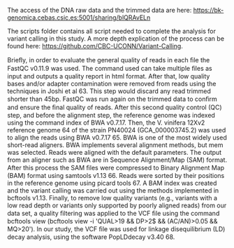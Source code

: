 The access of the DNA raw data and the trimmed data are here:
https://bk-genomica.cebas.csic.es:5001/sharing/blQRAvELn

The scripts folder contains all script needed to complete the analysis for variant calling in this study. A more depth explication of the process can be found here: https://github.com/CBC-UCONN/Variant-Calling.


Brieﬂy, in order to evaluate the general quality of reads in each ﬁle the FastQC v0.11.9 was used. The command used can take multiple ﬁles as input and outputs a quality report in html format. After that, low quality bases and/or adapter contamination were removed from reads using the techniques in Joshi et al 63. This step would discard any read trimmed shorter than 45bp. FastQC was run again on the trimmed data to conﬁrm and ensure the ﬁnal quality of reads. After this second quality control (QC) step, and before the alignment step, the reference genome was indexed using the command index of BWA v0.7.17. Then, the V. vinifera 12Xv2 reference genome 64 of the strain PN40024 (GCA_000003745.2) was used to align the reads using BWA v0.7.17 65. BWA is one of the most widely used short-read aligners. BWA implements several alignment methods, but mem was selected. Reads were aligned with the default parameters. The output from an aligner such as BWA are in Sequence Alignment/Map (SAM) format. After this process the SAM ﬁles were compressed to Binary Alignment Map (BAM) format using samtools v1.13 66. Reads were sorted by their positions in the reference genome using picard tools 67. A BAM index was created and the variant calling was carried out using the methods implemented in bcftools v1.13. Finally, to remove low quality variants (e.g., variants with a low read depth or variants only supported by poorly aligned reads) from our data set, a quality ﬁltering was applied to the VCF ﬁle using the command bcftools view (bcftools view -i 'QUAL>19 && DP>2$ && (AC/AN)>0.05 && MQ>20'). In our study, the VCF ﬁle was used for linkage disequilibrium (LD) decay analysis, using the software PopLDdecay v3.40 68. 

